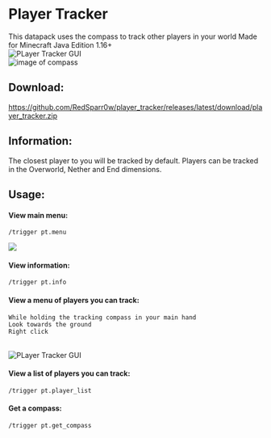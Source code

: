 # Player Tracker

This datapack uses the compass to track other players in your world
Made for Minecraft Java Edition 1.16+
<br/>![PLayer Tracker GUI](https://i.imgur.com/pEtIx9y.png)
<br/>![image of compass](https://i.imgur.com/7G26iD6.png)

## Download:
https://github.com/RedSparr0w/player_tracker/releases/latest/download/player_tracker.zip

## Information:
The closest player to you will be tracked by default.
Players can be tracked in the Overworld, Nether and End dimensions.

## Usage:

#### View main menu:
```
/trigger pt.menu
```
![](https://i.imgur.com/5euDtSH.png)

#### View information:
```
/trigger pt.info
```

#### View a menu of players you can track:
```
While holding the tracking compass in your main hand
Look towards the ground
Right click
```
<br/>![PLayer Tracker GUI](https://i.imgur.com/IBqFqpD.png)

#### View a list of players you can track:
```
/trigger pt.player_list
```

#### Get a compass:
```
/trigger pt.get_compass
```
